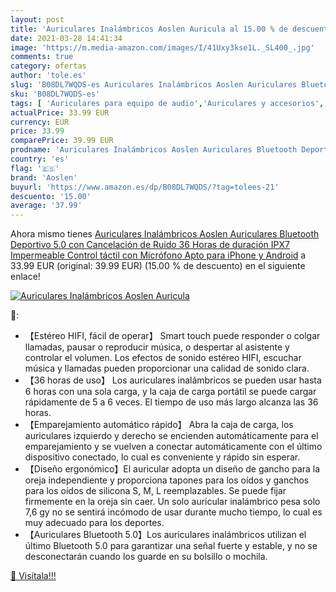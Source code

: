 ```yaml
---
layout: post
title: 'Auriculares Inalámbricos Aoslen Auricula al 15.00 % de descuento'
date: 2021-03-28 14:41:34
image: 'https://m.media-amazon.com/images/I/41Uxy3kse1L._SL400_.jpg'
comments: true
category: ofertas
author: 'tole.es'
slug: 'B08DL7WQDS-es Auriculares Inalámbricos Aoslen Auriculares Bluetooth...'
sku: 'B08DL7WQDS-es'
tags: [ 'Auriculares para equipo de audio','Auriculares y accesorios','Electrónica','aoslen','iphone', ]
actualPrice: 33.99 EUR
currency: EUR
price: 33.99
comparePrice: 39.99 EUR
prodname: 'Auriculares Inalámbricos Aoslen Auriculares Bluetooth Deportivo 5.0 con Cancelación de Ruido 36 Horas de duración IPX7 Impermeable Control táctil con Micrófono Apto para iPhone y Android'
country: 'es'
flag: '🇪🇸'
brand: 'Aoslen'
buyurl: 'https://www.amazon.es/dp/B08DL7WQDS/?tag=tolees-21'
descuento: '15.00'
average: '37.99'
---
```


Ahora mismo tienes [Auriculares Inalámbricos Aoslen Auriculares Bluetooth Deportivo 5.0 con Cancelación de Ruido 36 Horas de duración IPX7 Impermeable Control táctil con Micrófono Apto para iPhone y Android](https://www.amazon.es/dp/B08DL7WQDS/?tag=tolees-21) a 33.99 EUR (original: 39.99 EUR) (15.00 %  de descuento) en el siguiente enlace!

[![Auriculares Inalámbricos Aoslen Auricula](https://m.media-amazon.com/images/I/41Uxy3kse1L._SL400_.jpg)](https://www.amazon.es/dp/B08DL7WQDS/?tag=tolees-21)

🔎:

- 【Estéreo HIFI, fácil de operar】 Smart touch puede responder o colgar llamadas, pausar o reproducir música, o despertar al asistente y controlar el volumen. Los efectos de sonido estéreo HIFI, escuchar música y llamadas pueden proporcionar una calidad de sonido clara.
- 【36 horas de uso】 Los auriculares inalámbricos se pueden usar hasta 6 horas con una sola carga, y la caja de carga portátil se puede cargar rápidamente de 5 a 6 veces. El tiempo de uso más largo alcanza las 36 horas.
- 【Emparejamiento automático rápido】 Abra la caja de carga, los auriculares izquierdo y derecho se encienden automáticamente para el emparejamiento y se vuelven a conectar automáticamente con el último dispositivo conectado, lo cual es conveniente y rápido sin esperar.
- 【Diseño ergonómico】El auricular adopta un diseño de gancho para la oreja independiente y proporciona tapones para los oídos y ganchos para los oídos de silicona S, M, L reemplazables. Se puede fijar firmemente en la oreja sin caer. Un solo auricular inalámbrico pesa solo 7,6 gy no se sentirá incómodo de usar durante mucho tiempo, lo cual es muy adecuado para los deportes.
- 【Auriculares Bluetooth 5.0】Los auriculares inalámbricos utilizan el último Bluetooth 5.0 para garantizar una señal fuerte y estable, y no se desconectarán cuando los guarde en su bolsillo o mochila.

[🛒 Visítala!!!](https://www.amazon.es/dp/B08DL7WQDS/?tag=tolees-21)
